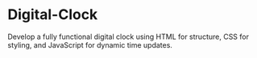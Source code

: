 # Digital-Clock
Develop a fully functional digital clock using HTML for structure, CSS for styling, and JavaScript for dynamic time updates.

